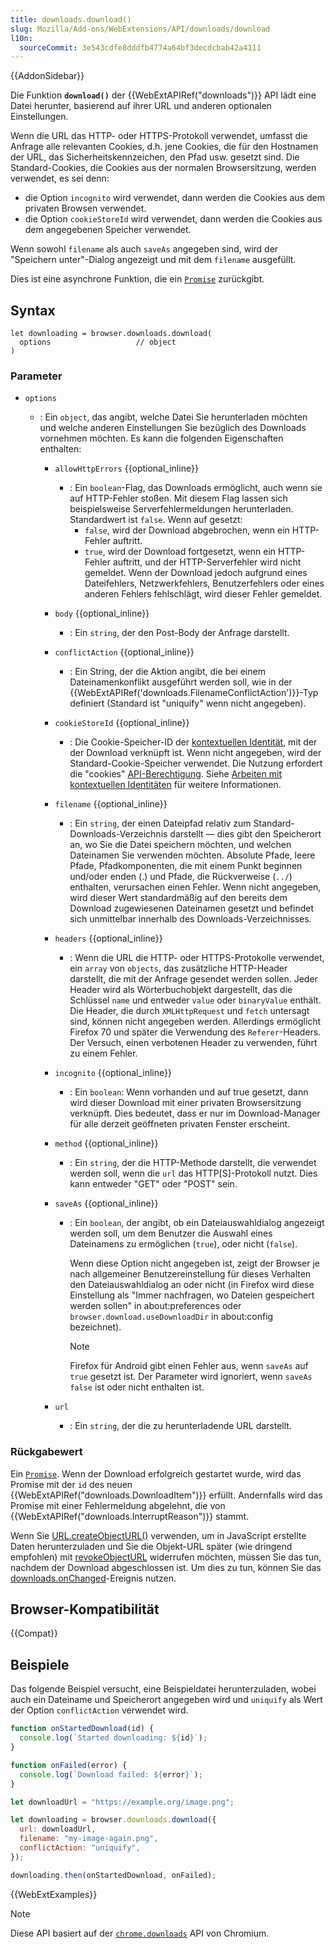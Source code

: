 ```yaml
---
title: downloads.download()
slug: Mozilla/Add-ons/WebExtensions/API/downloads/download
l10n:
  sourceCommit: 3e543cdfe8dddfb4774a64bf3decdcbab42a4111
---
```


{{AddonSidebar}}

Die Funktion **`download()`** der {{WebExtAPIRef("downloads")}} API lädt eine Datei herunter, basierend auf ihrer URL und anderen optionalen Einstellungen.

Wenn die URL das HTTP- oder HTTPS-Protokoll verwendet, umfasst die Anfrage alle relevanten Cookies, d.h. jene Cookies, die für den Hostnamen der URL, das Sicherheitskennzeichen, den Pfad usw. gesetzt sind. Die Standard-Cookies, die Cookies aus der normalen Browsersitzung, werden verwendet, es sei denn:

- die Option `incognito` wird verwendet, dann werden die Cookies aus dem privaten Browsen verwendet.
- die Option `cookieStoreId` wird verwendet, dann werden die Cookies aus dem angegebenen Speicher verwendet.

Wenn sowohl `filename` als auch `saveAs` angegeben sind, wird der "Speichern unter"-Dialog angezeigt und mit dem `filename` ausgefüllt.

Dies ist eine asynchrone Funktion, die ein [`Promise`](/de/docs/Web/JavaScript/Reference/Global_Objects/Promise) zurückgibt.

## Syntax

```js-nolint
let downloading = browser.downloads.download(
  options                   // object
)
```

### Parameter

- `options`

  - : Ein `object`, das angibt, welche Datei Sie herunterladen möchten und welche anderen Einstellungen Sie bezüglich des Downloads vornehmen möchten. Es kann die folgenden Eigenschaften enthalten:

    - `allowHttpErrors` {{optional_inline}}

      - : Ein `boolean`-Flag, das Downloads ermöglicht, auch wenn sie auf HTTP-Fehler stoßen. Mit diesem Flag lassen sich beispielsweise Serverfehlermeldungen herunterladen. Standardwert ist `false`. Wenn auf gesetzt:
        - `false`, wird der Download abgebrochen, wenn ein HTTP-Fehler auftritt.
        - `true`, wird der Download fortgesetzt, wenn ein HTTP-Fehler auftritt, und der HTTP-Serverfehler wird nicht gemeldet. Wenn der Download jedoch aufgrund eines Dateifehlers, Netzwerkfehlers, Benutzerfehlers oder eines anderen Fehlers fehlschlägt, wird dieser Fehler gemeldet.

    - `body` {{optional_inline}}
      - : Ein `string`, der den Post-Body der Anfrage darstellt.
    - `conflictAction` {{optional_inline}}
      - : Ein String, der die Aktion angibt, die bei einem Dateinamenkonflikt ausgeführt werden soll, wie in der {{WebExtAPIRef('downloads.FilenameConflictAction')}}-Typ definiert (Standard ist "uniquify" wenn nicht angegeben).
    - `cookieStoreId` {{optional_inline}}
      - : Die Cookie-Speicher-ID der [kontextuellen Identität](/de/docs/Mozilla/Add-ons/WebExtensions/Work_with_contextual_identities), mit der der Download verknüpft ist. Wenn nicht angegeben, wird der Standard-Cookie-Speicher verwendet. Die Nutzung erfordert die "cookies" [API-Berechtigung](/de/docs/Mozilla/Add-ons/WebExtensions/manifest.json/permissions#api_permissions). Siehe [Arbeiten mit kontextuellen Identitäten](/de/docs/Mozilla/Add-ons/WebExtensions/Work_with_contextual_identities) für weitere Informationen.
    - `filename` {{optional_inline}}
      - : Ein `string`, der einen Dateipfad relativ zum Standard-Downloads-Verzeichnis darstellt — dies gibt den Speicherort an, wo Sie die Datei speichern möchten, und welchen Dateinamen Sie verwenden möchten. Absolute Pfade, leere Pfade, Pfadkomponenten, die mit einem Punkt beginnen und/oder enden (.) und Pfade, die Rückverweise (`../`) enthalten, verursachen einen Fehler. Wenn nicht angegeben, wird dieser Wert standardmäßig auf den bereits dem Download zugewiesenen Dateinamen gesetzt und befindet sich unmittelbar innerhalb des Downloads-Verzeichnisses.
    - `headers` {{optional_inline}}
      - : Wenn die URL die HTTP- oder HTTPS-Protokolle verwendet, ein `array` von `objects`, das zusätzliche HTTP-Header darstellt, die mit der Anfrage gesendet werden sollen. Jeder Header wird als Wörterbuchobjekt dargestellt, das die Schlüssel `name` und entweder `value` oder `binaryValue` enthält. Die Header, die durch `XMLHttpRequest` und `fetch` untersagt sind, können nicht angegeben werden. Allerdings ermöglicht Firefox 70 und später die Verwendung des `Referer`-Headers. Der Versuch, einen verbotenen Header zu verwenden, führt zu einem Fehler.
    - `incognito` {{optional_inline}}
      - : Ein `boolean`: Wenn vorhanden und auf true gesetzt, dann wird dieser Download mit einer privaten Browsersitzung verknüpft. Dies bedeutet, dass er nur im Download-Manager für alle derzeit geöffneten privaten Fenster erscheint.
    - `method` {{optional_inline}}
      - : Ein `string`, der die HTTP-Methode darstellt, die verwendet werden soll, wenn die `url` das HTTP\[S]-Protokoll nutzt. Dies kann entweder "GET" oder "POST" sein.
    - `saveAs` {{optional_inline}}

      - : Ein `boolean`, der angibt, ob ein Dateiauswahldialog angezeigt werden soll, um dem Benutzer die Auswahl eines Dateinamens zu ermöglichen (`true`), oder nicht (`false`).

        Wenn diese Option nicht angegeben ist, zeigt der Browser je nach allgemeiner Benutzereinstellung für dieses Verhalten den Dateiauswahldialog an oder nicht (in Firefox wird diese Einstellung als "Immer nachfragen, wo Dateien gespeichert werden sollen" in about:preferences oder `browser.download.useDownloadDir` in about:config bezeichnet).

        > [!NOTE]
        > Firefox für Android gibt einen Fehler aus, wenn `saveAs` auf `true` gesetzt ist. Der Parameter wird ignoriert, wenn `saveAs` `false` ist oder nicht enthalten ist.

    - `url`
      - : Ein `string`, der die zu herunterladende URL darstellt.

### Rückgabewert

Ein [`Promise`](/de/docs/Web/JavaScript/Reference/Global_Objects/Promise). Wenn der Download erfolgreich gestartet wurde, wird das Promise mit der `id` des neuen {{WebExtAPIRef("downloads.DownloadItem")}} erfüllt. Andernfalls wird das Promise mit einer Fehlermeldung abgelehnt, die von {{WebExtAPIRef("downloads.InterruptReason")}} stammt.

Wenn Sie [URL.createObjectURL()](/de/docs/Web/API/URL/createObjectURL_static) verwenden, um in JavaScript erstellte Daten herunterzuladen und Sie die Objekt-URL später (wie dringend empfohlen) mit [revokeObjectURL](/de/docs/Web/API/URL/revokeObjectURL_static) widerrufen möchten, müssen Sie das tun, nachdem der Download abgeschlossen ist. Um dies zu tun, können Sie das [downloads.onChanged](/de/docs/Mozilla/Add-ons/WebExtensions/API/downloads/onChanged)-Ereignis nutzen.

## Browser-Kompatibilität

{{Compat}}

## Beispiele

Das folgende Beispiel versucht, eine Beispieldatei herunterzuladen, wobei auch ein Dateiname und Speicherort angegeben wird und `uniquify` als Wert der Option `conflictAction` verwendet wird.

```js
function onStartedDownload(id) {
  console.log(`Started downloading: ${id}`);
}

function onFailed(error) {
  console.log(`Download failed: ${error}`);
}

let downloadUrl = "https://example.org/image.png";

let downloading = browser.downloads.download({
  url: downloadUrl,
  filename: "my-image-again.png",
  conflictAction: "uniquify",
});

downloading.then(onStartedDownload, onFailed);
```

{{WebExtExamples}}

> [!NOTE]
> Diese API basiert auf der [`chrome.downloads`](https://developer.chrome.com/docs/extensions/reference/api/downloads#method-download) API von Chromium.
